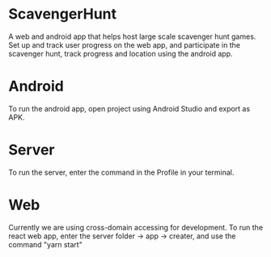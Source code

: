 # ScavengerHunt

A web and android app that helps host large scale scavenger hunt games. Set up and track user progress on the web app, and participate in the scavenger hunt, track progress and location using the android app.

# Android

To run the android app, open project using Android Studio and export as APK.

# Server

To run the server, enter the command in the Profile in your terminal.

# Web

Currently we are using cross-domain accessing for development. To run the react web app, enter the server folder -> app -> creater, and use the command "yarn start"
